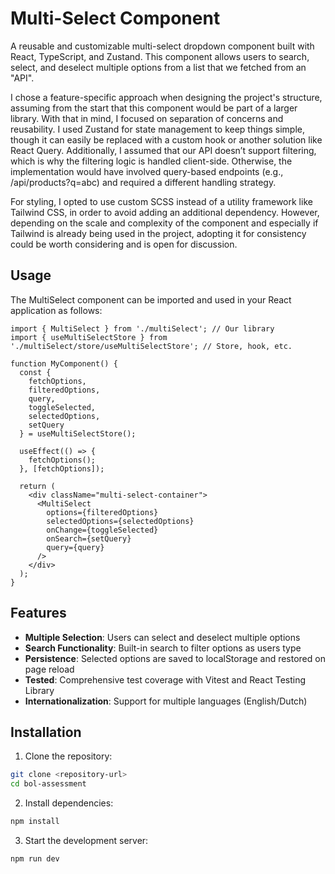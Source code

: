 # Multi-Select Component

A reusable and customizable multi-select dropdown component built with React, TypeScript, and Zustand. This component allows users to search, select, and deselect multiple options from a list that we fetched from an "API".

I chose a feature-specific approach when designing the project's structure, assuming from the start that this component would be part of a larger library. With that in mind, I focused on separation of concerns and reusability. I used Zustand for state management to keep things simple, though it can easily be replaced with a custom hook or another solution like React Query. Additionally, I assumed that our API doesn’t support filtering, which is why the filtering logic is handled client-side. Otherwise, the implementation would have involved query-based endpoints (e.g., /api/products?q=abc) and required a different handling strategy.

For styling, I opted to use custom SCSS instead of a utility framework like Tailwind CSS, in order to avoid adding an additional dependency. However, depending on the scale and complexity of the component and especially if Tailwind is already being used in the project, adopting it for consistency could be worth considering and is open for discussion.

## Usage

The MultiSelect component can be imported and used in your React application as follows:

```tsx
import { MultiSelect } from './multiSelect'; // Our library
import { useMultiSelectStore } from './multiSelect/store/useMultiSelectStore'; // Store, hook, etc.

function MyComponent() {
  const { 
    fetchOptions, 
    filteredOptions, 
    query, 
    toggleSelected, 
    selectedOptions, 
    setQuery 
  } = useMultiSelectStore();

  useEffect(() => {
    fetchOptions();
  }, [fetchOptions]);

  return (
    <div className="multi-select-container">
      <MultiSelect 
        options={filteredOptions} 
        selectedOptions={selectedOptions} 
        onChange={toggleSelected} 
        onSearch={setQuery} 
        query={query} 
      />
    </div>
  );
}
```

## Features

- **Multiple Selection**: Users can select and deselect multiple options
- **Search Functionality**: Built-in search to filter options as users type
- **Persistence**: Selected options are saved to localStorage and restored on page reload
- **Tested**: Comprehensive test coverage with Vitest and React Testing Library
- **Internationalization**: Support for multiple languages (English/Dutch)


## Installation

1. Clone the repository:
```bash
git clone <repository-url>
cd bol-assessment
```

2. Install dependencies:
```bash
npm install
```

3. Start the development server:
```bash
npm run dev
```